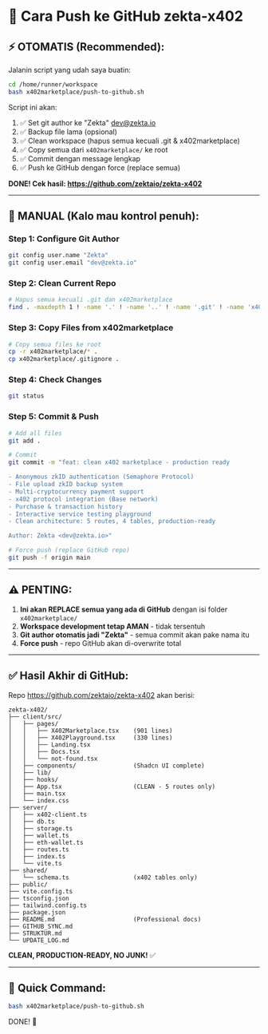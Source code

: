 # 🚀 Cara Push ke GitHub zekta-x402

## ⚡ OTOMATIS (Recommended):

Jalanin script yang udah saya buatin:

```bash
cd /home/runner/workspace
bash x402marketplace/push-to-github.sh
```

Script ini akan:
1. ✅ Set git author ke "Zekta" <dev@zekta.io>
2. ✅ Backup file lama (opsional)
3. ✅ Clean workspace (hapus semua kecuali .git & x402marketplace)
4. ✅ Copy semua dari `x402marketplace/` ke root
5. ✅ Commit dengan message lengkap
6. ✅ Push ke GitHub dengan force (replace semua)

**DONE! Cek hasil: https://github.com/zektaio/zekta-x402**

---

## 🔧 MANUAL (Kalo mau kontrol penuh):

### Step 1: Configure Git Author
```bash
git config user.name "Zekta"
git config user.email "dev@zekta.io"
```

### Step 2: Clean Current Repo
```bash
# Hapus semua kecuali .git dan x402marketplace
find . -maxdepth 1 ! -name '.' ! -name '..' ! -name '.git' ! -name 'x402marketplace' ! -name '.replit' ! -name 'replit.nix' -exec rm -rf {} +
```

### Step 3: Copy Files from x402marketplace
```bash
# Copy semua files ke root
cp -r x402marketplace/* .
cp x402marketplace/.gitignore .
```

### Step 4: Check Changes
```bash
git status
```

### Step 5: Commit & Push
```bash
# Add all files
git add .

# Commit
git commit -m "feat: clean x402 marketplace - production ready

- Anonymous zkID authentication (Semaphore Protocol)
- File upload zkID backup system
- Multi-cryptocurrency payment support
- x402 protocol integration (Base network)
- Purchase & transaction history
- Interactive service testing playground
- Clean architecture: 5 routes, 4 tables, production-ready

Author: Zekta <dev@zekta.io>"

# Force push (replace GitHub repo)
git push -f origin main
```

---

## ⚠️ PENTING:

1. **Ini akan REPLACE semua yang ada di GitHub** dengan isi folder `x402marketplace/`
2. **Workspace development tetap AMAN** - tidak tersentuh
3. **Git author otomatis jadi "Zekta"** - semua commit akan pake nama itu
4. **Force push** - repo GitHub akan di-overwrite total

---

## ✅ Hasil Akhir di GitHub:

Repo https://github.com/zektaio/zekta-x402 akan berisi:

```
zekta-x402/
├── client/src/
│   ├── pages/
│   │   ├── X402Marketplace.tsx    (901 lines)
│   │   ├── X402Playground.tsx     (330 lines)
│   │   ├── Landing.tsx
│   │   ├── Docs.tsx
│   │   └── not-found.tsx
│   ├── components/                (Shadcn UI complete)
│   ├── lib/
│   ├── hooks/
│   ├── App.tsx                    (CLEAN - 5 routes only)
│   ├── main.tsx
│   └── index.css
├── server/
│   ├── x402-client.ts
│   ├── db.ts
│   ├── storage.ts
│   ├── wallet.ts
│   ├── eth-wallet.ts
│   ├── routes.ts
│   ├── index.ts
│   └── vite.ts
├── shared/
│   └── schema.ts                  (x402 tables only)
├── public/
├── vite.config.ts
├── tsconfig.json
├── tailwind.config.ts
├── package.json
├── README.md                      (Professional docs)
├── GITHUB_SYNC.md
├── STRUKTUR.md
└── UPDATE_LOG.md
```

**CLEAN, PRODUCTION-READY, NO JUNK!** ✅

---

## 🎯 Quick Command:

```bash
bash x402marketplace/push-to-github.sh
```

DONE! 🚀
